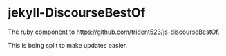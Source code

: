 jekyll-DiscourseBestOf
======================

The ruby component to https://github.com/trident523/js-discourseBestOf.

This is being split to make updates easier.
